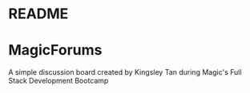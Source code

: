# README

# MagicForums
A simple discussion board created by Kingsley Tan during Magic's Full
Stack Development Bootcamp
